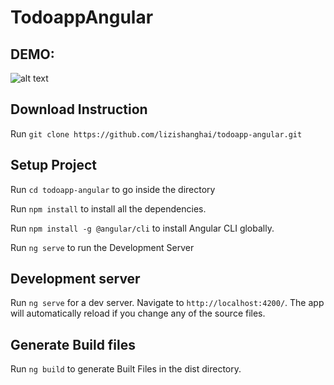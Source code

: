 # TodoappAngular

## DEMO:
![alt text](https://firebasestorage.googleapis.com/v0/b/test001-lizhang.appspot.com/o/demos%2F1543270123335.jpg?alt=media&token=17f42d03-9035-44fd-9e19-83dc2364af4b)


## Download Instruction


Run `git clone https://github.com/lizishanghai/todoapp-angular.git`


## Setup Project

Run `cd todoapp-angular` to go inside the directory

Run `npm install` to install all the dependencies.

Run `npm install -g @angular/cli` to install Angular CLI globally.

Run `ng serve` to run the Development Server


## Development server


Run `ng serve` for a dev server. Navigate to `http://localhost:4200/`. The app will automatically reload if you change any of the source files.


## Generate Build files


Run `ng build` to generate Built Files in the dist directory.
